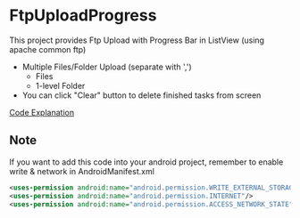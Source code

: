 FtpUploadProgress
=================
This project provides Ftp Upload with Progress Bar in ListView (using apache common ftp)

- Multiple Files/Folder Upload (separate with ',')
	- Files
	- 1-level Folder
- You can click "Clear" button to delete finished tasks from screen

[Code Explanation](http://tech.marsw.tw/blog/2014/03/01/android-apache-commons-ftp-upload-with-update-progress-bar-in-listview)

## Note
If you want to add this code into your android project,
remember to enable write & network in AndroidManifest.xml

```xml 
<uses-permission android:name="android.permission.WRITE_EXTERNAL_STORAGE"/>
<uses-permission android:name="android.permission.INTERNET"/>
<uses-permission android:name="android.permission.ACCESS_NETWORK_STATE"/>
```